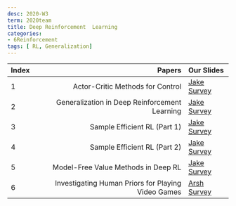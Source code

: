 ```yaml
---
desc: 2020-W3
term: 2020team
title: Deep Reinforcement  Learning 
categories:
- 6Reinforcement
tags: [ RL, Generalization]  
---
```



| Index | Papers |  Our Slides |
| :---- | -------------------------------------: | :------------------------------------- |
|1 | Actor-Critic Methods for Control | [Jake Survey]({{site.baseurl}}/talks-A2020A/Jake_ContinuousControlandActor-Critics.pdf) |
|2 | Generalization in Deep Reinforcement Learning | [Jake Survey]({{site.baseurl}}/talks-A2020A/Jake_GeneralizationRL.pdf) |
|3 | Sample Efficient RL (Part 1) | [Jake Survey]({{site.baseurl}}/talks-A2020A/Jake_RLSampleEfficiencyI.pdf) |
|4 | Sample Efficient RL (Part 2) | [Jake Survey]({{site.baseurl}}/talks-A2020A/Jake_RLSampleEfficiencyII.pdf) |
|5 | Model-Free Value Methods in Deep RL | [Jake Survey]({{site.baseurl}}/talks-A2020A/Jake_RL_modelfree.pdf) |
|6 | Investigating Human Priors for Playing Video Games | [Arsh Survey]({{site.baseurl}}/talkArsh-A19/PRIOR-20190409-HumanPrior.pdf) |
